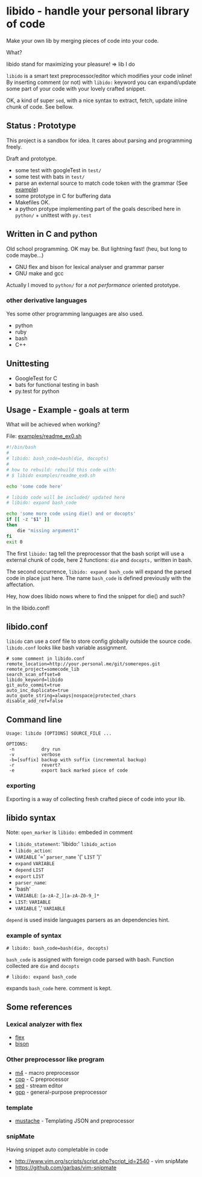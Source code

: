# libido - handle your personal library of code

Make your own lib by merging pieces of code into your code.

What?

libido stand for maximizing your pleasure! => lib I do

`libido` is a smart text preprocessor/editor which modifies your code inline!
By inserting comment (or not) with `libido:` keyword you can expand/update some part of your code with your lovely
crafted snippet.

OK, a kind of super `sed`, with a nice syntax to extract, fetch, update inline chunk of code. See bellow.

## Status : Prototype

This project is a sandbox for idea. It cares about parsing and programming freely.

Draft and prototype.

* some test with googleTest in `test/`
* some test with bats in `test/`
* parse an external source to match code token with the grammar (See [example](examples/libido/shell_lib.bash))
* some prototype in C for buffering data
* Makefiles OK.
* a python protype implementing part of the goals described here in `python/` + unittest with `py.test`

## Written in C and python

Old school programming. OK may be. But lightning fast! (heu, but long to code maybe…)

* GNU flex and bison for lexical analyser and grammar parser
* GNU make and gcc

Actually I moved to `python/` for a *not performance* oriented prototype.

### other derivative languages

Yes some other programming languages are also used.

* python
* ruby
* bash
* C++


## Unittesting
* GoogleTest for C
* bats for functional testing in bash
* py.test for python

## Usage - Example - goals at term

What will be achieved when working?

File: [examples/readme_ex0.sh](examples/readme_ex0.sh)

~~~bash
#!/bin/bash 
#
# libido: bash_code=bash(die, docopts)
#
# how to rebuild: rebuild this code with:
# $ libido examples/readme_ex0.sh

echo 'some code here'

# libido code will be included/ updated here
# libido: expand bash_code

echo 'some more code using die() and or docopts'
if [[ -z "$1" ]]
then
    die "missing argument1"
fi
exit 0
~~~

The first `libido:` tag tell the preprocessor that the bash script will use a external chunk of code, here 2 functions: `die` and `docopts,` written in bash.

The second occurrence, `libido: expand bash_code` will expand the parsed code in place just here. The name `bash_code`
is defined previously with the affectation.

Hey, how does libido nows where to find the snippet for die() and such?

In the libido.conf!

## libido.conf

`libido` can use a conf file to store config globally outside the source code. `libido.conf` looks like bash variable
assignment.

~~~
# some comment in libido.conf
remote_location=http://your.personal.me/git/somerepos.git
remote_project=somecode_lib
search_scan_offset=0
libido_keyword=libido
git_auto_commit=true
auto_inc_duplicate=true
auto_quote_string=always|nospace|protected_chars
disable_add_ref=false
~~~

## Command line

~~~
Usage: libido [OPTIONS] SOURCE_FILE ...

OPTIONS:
 -n          dry run
 -v          verbose
 -b=[suffix] backup with suffix (incremental backup)
 -r          revert?
 -e          export back marked piece of code
~~~

### exporting

Exporting is a way of collecting fresh crafted piece of code into your lib.

## libido syntax

Note: `open_marker` is `libido:` embeded in comment

* `libido_statement`: 'libido:' `libido_action`
* `libido_action`:
 * `VARIABLE` '=' `parser_name` '(' `LIST` ')'
 * `expand` `VARIABLE`
 * `depend` `LIST`
 * `export` `LIST`
* `parser_name`:
 * 'bash'
* `VARIABLE`: `[a-zA-Z_][a-zA-Z0-9_]*`
* `LIST`: `VARIABLE`
 * `VARIABLE` ',' `VARIABLE`

`depend` is used inside languages parsers as an dependencies hint.

### example of syntax
~~~
# libido: bash_code=bash(die, docopts)
~~~

`bash_code` is assigned with foreign code parsed with bash. Function collected are `die` and `docopts`

~~~
# libido: expand bash_code
~~~

expands `bash_code` here. comment is kept.
 

## Some references

### Lexical analyzer with flex
* [flex](http://flex.sourceforge.net/manual/Simple-Examples.html#Simple-Examples)
* [bison](https://www.gnu.org/software/bison/manual/html_node/index.html#SEC_Contents)


### Other preprocessor like program

* [m4](http://www.gnu.org/software/m4/m4.html) - macro preprocessor
* [cpp](http://gcc.gnu.org/onlinedocs/cpp/) - C preprocessor
* [sed](https://www.gnu.org/software/sed/manual/sed.html) - stream editor
* [gpp](http://en.nothingisreal.com/wiki/GPP) - general-purpose preprocessor

### template

* [mustache](https://mustache.github.io/mustache.5.html) - Templating JSON and preprocessor

### snipMate
Having snippet auto completable in code
* http://www.vim.org/scripts/script.php?script_id=2540 - vim snipMate
* https://github.com/garbas/vim-snipmate

